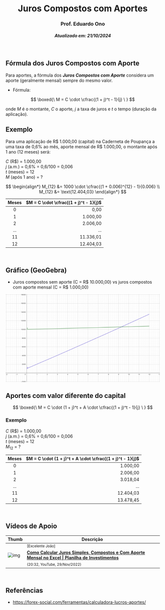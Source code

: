 <h1 align="center">Juros Compostos com Aportes</h1>
<h3 align="center">Prof. Eduardo Ono</h3>
<h5 align="center">Atualizado em: 21/10/2024</h5>

&nbsp;

## Fórmula dos Juros Compostos com Aporte

Para aportes, a fórmula dos __*Juros Compostos com Aporte*__ considera um aporte (geralmente mensal) sempre do mesmo valor.

* Fórmula:

$$
\boxed{\ M = C \cdot \cfrac{(1 + j)^t - 1}{j} \ }
$$

onde $M$ é o montante, $C$ o aporte, $j$ a taxa de juros e $t$ o tempo (duração da aplicação).

## Exemplo

Para uma aplicação de R\$ 1.000,00 (capital) na Caderneta de Poupança a uma taxa de 0,6\% ao mês, aporte mensal de R\$ 1.000,00, o montante após 1 ano (12 meses) será:

$C$ (R\$) = 1.000,00<br>
$j$ (a.m.) = 0,6% = 0,6/100 = 0,006<br>
$t$ (meses) = 12<br>
$M$ (após 1 ano) = ?

$$
\begin{align*}
M_{12} &= 1000 \cdot \cfrac{(1 + 0.006)^{12} - 1}{0.006} \\
M_{12} &= \text{12.404,03}
\end{align*}
$$

| Meses | $M = C \cdot \cfrac{(1 + j)^t - 1}{j}$ |
| :-: | --: |
| 0 |     0,00 |
| 1 | 1.000,00 |
| 2 | 2.006,00 |
| ... | ... |
| 11 | 11.336,01 |
| 12 | 12.404,03 |

&nbsp;

## Gráfico (GeoGebra)

* Juros compostos sem aporte (C = R\$ 10.000,00) vs juros compostos com aporte mensal (C = R\$ 1.000,00)

<p align="center">
<img src="./geogebra-export.png" alt="">
</p>

## Aportes com valor diferente do capital

$$
\boxed{\ M = C \cdot (1 + j)^t + A \cdot \cfrac{(1 + j)^t - 1}{j} \ }
$$

### Exemplo

$C$ (R\$) = 1.000,00<br>
$j$ (a.m.) = 0,6% = 0,6/100 = 0,006<br>
$t$ (meses) = 12<br>
$M_{12}$ = ?

| Meses | $M = C \cdot (1 + j)^t + A \cdot \cfrac{(1 + j)^t - 1}{j}$ |
| :-: | --: |
| 0 |  1.000,00 |
| 1 |  2.006,00 |
| 2 |  3.018,04 |
| ... | ... |
| 11 | 12.404,03 |
| 12 | 13.478,45 |

&nbsp;

## Vídeos de Apoio

| Thumb | Descrição |
| --- | --- |
| ![img](https://img.youtube.com/vi/6p6LPJHvKEY/default.jpg) | <sup>[Excelente João]</sup><br>[__Como Calcular Juros Simples, Compostos e Com Aporte Mensal no Excel \| Planilha de Investimentos__](https://www.youtube.com/watch?v=6p6LPJHvKEY)<br><sub>(20:32, YouTube, 29/Nov/2022)</sub> |

&nbsp;

## Referências

* <https://forex-social.com/ferramentas/calculadora-lucros-aportes/>
